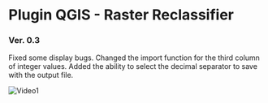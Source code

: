 # Plugin QGIS - Raster Reclassifier
### Ver. 0.3

Fixed some display bugs. Changed the import function for the third column of integer values. Added the ability to select the decimal separator to save with the output file.

![Video1](https://github.com/user-attachments/assets/1dd11e3e-20fc-45a5-9b17-391d2c91811c)
